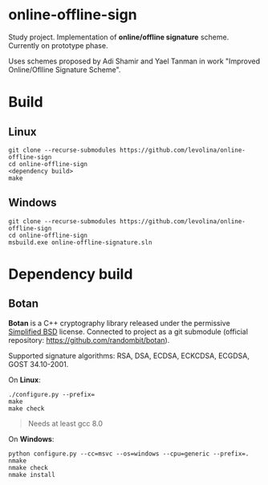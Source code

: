 # online-offline-sign

Study project. Implementation of **online/offline signature** scheme.
Currently on prototype phase. 

Uses schemes proposed by Adi Shamir and Yael Tanman in work "Improved Online/Oflline Signature Scheme". 

# Build
## Linux
```
git clone --recurse-submodules https://github.com/levolina/online-offline-sign
cd online-offline-sign
<dependency build> 
make
```
## Windows
```
git clone --recurse-submodules https://github.com/levolina/online-offline-sign
cd online-offline-sign
msbuild.exe online-offline-signature.sln
```

# Dependency build
## Botan

**Botan** is a C++ cryptography library released under the permissive [Simplified BSD](https://botan.randombit.net/license.txt) license. Connected to project as a git submodule (official repository: https://github.com/randombit/botan).

Supported signature algorithms: RSA, DSA, ECDSA, ECKCDSA, ECGDSA, GOST 34.10-2001.

On **Linux**:

	./configure.py --prefix=
	make
	make check

> Needs at least gcc 8.0

On **Windows**:

	python configure.py --cc=msvc --os=windows --cpu=generic --prefix=.
	nmake
	nmake check
	nmake install
